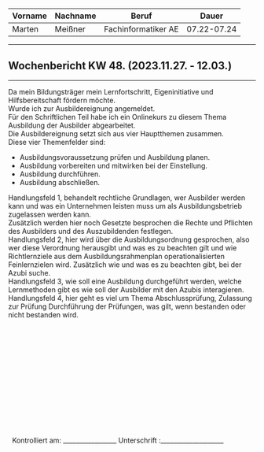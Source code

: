 #

| Vorname | Nachname | Beruf               | Dauer       |
| ------- | -------- | ------------------- | ----------- |
| Marten  | Meißner  | Fachinformatiker AE | 07.22-07.24 |
---

## Wochenbericht KW 48.  (2023.11.27. - 12.03.)

---
Da mein Bildungsträger mein Lernfortschritt, Eigeninitiative und Hilfsbereitschaft fördern möchte.      
Wurde ich zur Ausbildereignung angemeldet.      
Für den Schriftlichen Teil habe ich ein Onlinekurs zu diesem Thema Ausbildung der Ausbilder abgearbeitet.       
Die Ausbildereignung setzt sich aus vier Hauptthemen zusammen.      
Diese vier Themenfelder sind:

- Ausbildungsvoraussetzung prüfen und Ausbildung planen.        
- Ausbildung vorbereiten und mitwirken bei der Einstellung.     
- Ausbildung durchführen.       
- Ausbildung abschließen.       

Handlungsfeld 1, behandelt rechtliche Grundlagen, wer Ausbilder werden kann und was ein Unternehmen leisten muss um als Ausbildungsbetrieb zugelassen werden kann.      
Zusätzlich werden hier noch Gesetzte besprochen die Rechte und Pflichten des Ausbilders und des Auszubildenden festlegen.       
Handlungsfeld 2, hier wird über die Ausbildungsordnung gesprochen, also wer diese Verordnung herausgibt und was es zu beachten gilt und wie Richtlernziele aus dem Ausbildungsrahmenplan operationalisierten Feinlernzielen wird.
Zusätzlich wie und was es zu beachten gibt, bei der Azubi suche.        
Handlungsfeld 3, wie soll eine Ausbildung durchgeführt werden, welche Lernmethoden gibt es wie soll der Ausbilder mit den Azubis interagieren.      
Handlungsfeld 4, hier geht es viel um Thema Abschlussprüfung, Zulassung zur Prüfung Durchführung der Prüfungen, was gilt, wenn bestanden oder nicht bestanden wird.
&nbsp;
\
\
\
\
\
\
\
\
\
\
\
\
\
\
\
&nbsp;
Kontrolliert am: _________________ Unterschrift  :____________________
